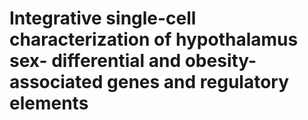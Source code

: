 # Integrative single-cell characterization of hypothalamus sex- differential and obesity-associated genes and regulatory elements
